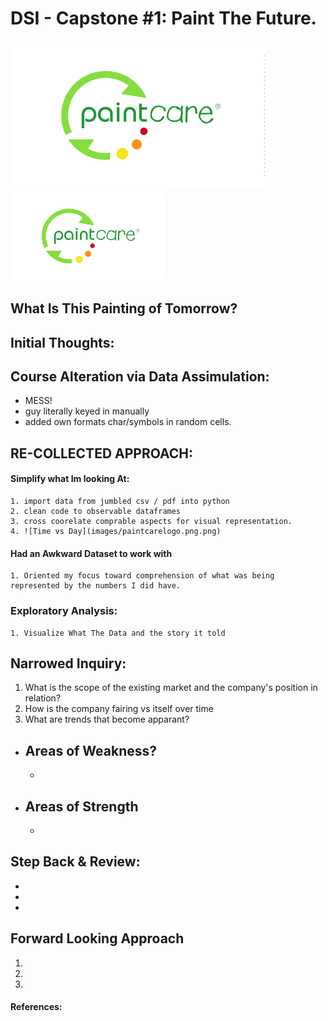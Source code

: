 # DSI - Capstone #1: Paint The Future.

![img](images/paintcarelogo.png)
<img src=images/paintcarelogo.png width="250"> 

## What Is This Painting of Tomorrow?



## Initial Thoughts:



## Course Alteration via Data Assimulation:
  * MESS!
  * guy literally keyed in manually
  * added own formats char/symbols in random cells.

## RE-COLLECTED APPROACH:
  #### Simplify what Im looking At:
    1. import data from jumbled csv / pdf into python
    2. clean code to observable dataframes
    3. cross coorelate comprable aspects for visual representation.
    4. ![Time vs Day](images/paintcarelogo.png.png) 

  #### Had an Awkward Dataset to work with
    1. Oriented my focus toward comprehension of what was being represented by the numbers I did have.  

  ### Exploratory Analysis:
    1. Visualize What The Data and the story it told
  
## Narrowed Inquiry:
  1. What is the scope of the existing market and the company's position in relation?
  2. How is the company fairing vs itself over time
  3. What are trends that become apparant?
  
  * Areas of Weakness?
    - 
    - 
  
  * Areas of Strength
    - 
    - 
    
## Step Back & Review:
  * 
  * 
  * 
  
## Forward Looking Approach
  1. 
  2.
  3. 
  
#### References:
